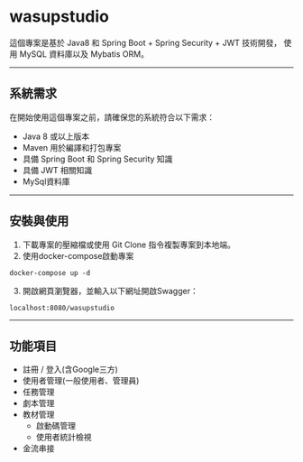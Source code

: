 # wasupstudio

這個專案是基於 Java8 和 Spring Boot + Spring Security + JWT 技術開發，
使用 MySQL 資料庫以及 Mybatis ORM。

***
## 系統需求
在開始使用這個專案之前，請確保您的系統符合以下需求：

* Java 8 或以上版本
* Maven 用於編譯和打包專案
* 具備 Spring Boot 和 Spring Security 知識
* 具備 JWT 相關知識
* MySql資料庫

***
## 安裝與使用
1. 下載專案的壓縮檔或使用 Git Clone 指令複製專案到本地端。
2. 使用docker-compose啟動專案
````````````
docker-compose up -d 
````````````
3. 開啟網頁瀏覽器，並輸入以下網址開啟Swagger：
````````````
localhost:8080/wasupstudio
````````````


---
## 功能項目
* 註冊 / 登入(含Google三方)
* 使用者管理(一般使用者、管理員)
* 任務管理
* 劇本管理
* 教材管理
  * 啟動碼管理
  * 使用者統計檢視
* 金流串接